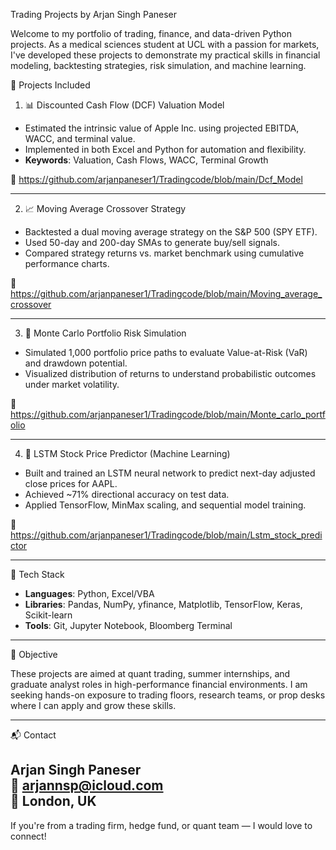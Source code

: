 Trading Projects by Arjan Singh Paneser

Welcome to my portfolio of trading, finance, and data-driven Python projects. As a medical sciences student at UCL with a passion for markets, I've developed these projects to demonstrate my practical skills in financial modeling, backtesting strategies, risk simulation, and machine learning.


🔧 Projects Included

1. 📊 Discounted Cash Flow (DCF) Valuation Model
- Estimated the intrinsic value of Apple Inc. using projected EBITDA, WACC, and terminal value.
- Implemented in both Excel and Python for automation and flexibility.
- **Keywords**: Valuation, Cash Flows, WACC, Terminal Growth

📁 https://github.com/arjanpaneser1/Tradingcode/blob/main/Dcf_Model

---

2. 📈 Moving Average Crossover Strategy
- Backtested a dual moving average strategy on the S&P 500 (SPY ETF).
- Used 50-day and 200-day SMAs to generate buy/sell signals.
- Compared strategy returns vs. market benchmark using cumulative performance charts.

📁 https://github.com/arjanpaneser1/Tradingcode/blob/main/Moving_average_crossover

---

3. 🎲 Monte Carlo Portfolio Risk Simulation
- Simulated 1,000 portfolio price paths to evaluate Value-at-Risk (VaR) and drawdown potential.
- Visualized distribution of returns to understand probabilistic outcomes under market volatility.

📁 https://github.com/arjanpaneser1/Tradingcode/blob/main/Monte_carlo_portfolio

---

4. 🤖 LSTM Stock Price Predictor (Machine Learning)
- Built and trained an LSTM neural network to predict next-day adjusted close prices for AAPL.
- Achieved ~71% directional accuracy on test data.
- Applied TensorFlow, MinMax scaling, and sequential model training.

📁 https://github.com/arjanpaneser1/Tradingcode/blob/main/Lstm_stock_predictor

---

🧠 Tech Stack

- **Languages**: Python, Excel/VBA
- **Libraries**: Pandas, NumPy, yfinance, Matplotlib, TensorFlow, Keras, Scikit-learn
- **Tools**: Git, Jupyter Notebook, Bloomberg Terminal

---

🎯 Objective

These projects are aimed at quant trading, summer internships, and graduate analyst roles in high-performance financial environments. I am seeking hands-on exposure to trading floors, research teams, or prop desks where I can apply and grow these skills.

---

📬 Contact

**Arjan Singh Paneser**  
📧 arjannsp@icloud.com  
📍 London, UK  
---

If you're from a trading firm, hedge fund, or quant team — I would love to connect!

